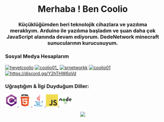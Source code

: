 <h1 align="center">Merhaba ! Ben Coolio</h1>
<h3 align="center">Küçüklüğümden beri teknolojik cihazlara ve yazılıma meraklıyım. Arduino ile yazılıma başladım ve şuan daha çok JavaScript alanında devam ediyorum. DedeNetwork minecraft sunucularının kurucusuyum.</h3>

<h3 align="left">Sosyal Medya Hesaplarım</h3>
<p align="left">
<a href="https://dev.to/heyetcoolio" target="blank"><img align="center" src="https://raw.githubusercontent.com/rahuldkjain/github-profile-readme-generator/master/src/images/icons/Social/devto.svg" alt="heyetcoolio" height="30" width="40" /></a>
<a href="https://twitter.com/coolio01_" target="blank"><img align="center" src="https://raw.githubusercontent.com/rahuldkjain/github-profile-readme-generator/master/src/images/icons/Social/twitter.svg" alt="coolio01_" height="30" width="40" /></a>
<a href="https://instagram.com/srnetworkk" target="blank"><img align="center" src="https://raw.githubusercontent.com/rahuldkjain/github-profile-readme-generator/master/src/images/icons/Social/instagram.svg" alt="srnetworkk" height="30" width="40" /></a>
<a href="https://www.youtube.com/c/coolio01" target="blank"><img align="center" src="https://raw.githubusercontent.com/rahuldkjain/github-profile-readme-generator/master/src/images/icons/Social/youtube.svg" alt="coolio01" height="30" width="40" /></a>
<a href="https://discord.gg/https://discord.gg/Y2hTHW6sVd" target="blank"><img align="center" src="https://raw.githubusercontent.com/rahuldkjain/github-profile-readme-generator/master/src/images/icons/Social/discord.svg" alt="https://discord.gg/Y2hTHW6sVd" height="30" width="40" /></a>
</p>

<h3 align="left">Uğraştığım & İlgi Duyduğum Diller:</h3>
<p align="left"> <a href="https://www.w3schools.com/cs/" target="_blank" rel="noreferrer"> <img src="https://raw.githubusercontent.com/devicons/devicon/master/icons/csharp/csharp-original.svg" alt="csharp" width="40" height="40"/> </a> <a href="https://www.w3.org/html/" target="_blank" rel="noreferrer"> <img src="https://raw.githubusercontent.com/devicons/devicon/master/icons/html5/html5-original-wordmark.svg" alt="html5" width="40" height="40"/> </a> <a href="https://www.java.com" target="_blank" rel="noreferrer"> <img src="https://raw.githubusercontent.com/devicons/devicon/master/icons/java/java-original.svg" alt="java" width="40" height="40"/> </a> <a href="https://developer.mozilla.org/en-US/docs/Web/JavaScript" target="_blank" rel="noreferrer"> <img src="https://raw.githubusercontent.com/devicons/devicon/master/icons/javascript/javascript-original.svg" alt="javascript" width="40" height="40"/> </a> <a href="https://nodejs.org" target="_blank" rel="noreferrer"> <img src="https://raw.githubusercontent.com/devicons/devicon/master/icons/nodejs/nodejs-original-wordmark.svg" alt="nodejs" width="40" height="40"/> </a> </p>
<div align="center">
  <img height="45" src="https://cdn.discordapp.com/attachments/1257696545373946006/1282278521695244320/oyna.sunrisenw.com.tr.gif?ex=6739bdef&is=67386c6f&hm=35a9e60a54033329a732ca07702dc519a2d9f04cff1e2a6a453ba77941d3d014&"  />
</div>

###
